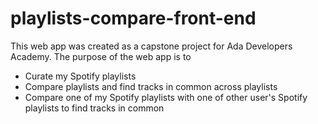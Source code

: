 # playlists-compare-front-end
This web app was created as a capstone project for Ada Developers Academy. The purpose of the web app is to 
- Curate my Spotify playlists
- Compare playlists and find tracks in common across playlists
- Compare one of my Spotify playlists with one of other user's Spotify playlists to find tracks in common 
